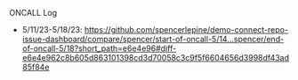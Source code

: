 ONCALL Log

- 5/11/23-5/18/23: https://github.com/spencerlepine/demo-connect-repo-issue-dashboard/compare/spencer/start-of-oncall-5/14...spencer/end-of-oncall-5/18?short_path=e6e4e96#diff-e6e4e962c8b605d863101398cd3d70058c3c9f5f6604656d3998df43ad85f84e
